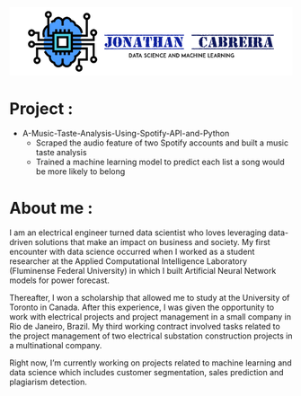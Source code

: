 
![](image/CabreiraLogo.png)



# Project :

 - A-Music-Taste-Analysis-Using-Spotify-API-and-Python
	- Scraped the audio feature of two Spotify accounts and built a music taste analysis
	- Trained a machine learning model to predict each list a song would be more likely to belong 
 
 # About me :
 
 I am an electrical engineer turned data scientist who loves leveraging data-driven solutions that make an impact on business and society. My first encounter with data science occurred when I worked as a student researcher at the Applied Computational Intelligence Laboratory (Fluminense Federal University) in which I built Artificial Neural Network models for power forecast.

Thereafter, I won a scholarship that allowed me to study at the University of Toronto in Canada. After this experience, I was given the opportunity to work with electrical projects and project management in a small company in Rio de Janeiro, Brazil. My third working contract involved tasks related to the project management of two electrical substation construction projects in a multinational company.

Right now, I’m currently working on projects related to machine learning and data science which includes customer segmentation, sales prediction and plagiarism detection.
 
